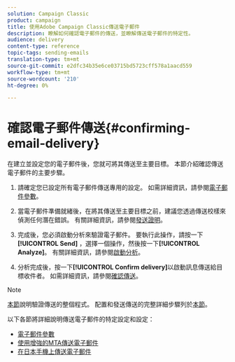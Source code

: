 ```yaml
---
solution: Campaign Classic
product: campaign
title: 使用Adobe Campaign Classic傳送電子郵件
description: 瞭解如何確認電子郵件的傳送，並瞭解傳送電子郵件的特定性。
audience: delivery
content-type: reference
topic-tags: sending-emails
translation-type: tm+mt
source-git-commit: e2dfc34b35e6ce03715bd5723cff578a1aacd559
workflow-type: tm+mt
source-wordcount: '210'
ht-degree: 0%

---
```



# 確認電子郵件傳送{#confirming-email-delivery}

在建立並設定您的電子郵件後，您就可將其傳送至主要目標。 本節介紹確認傳送電子郵件的主要步驟。

1. 請確定您已設定所有電子郵件傳送專用的設定。 如需詳細資訊，請參閱[電子郵件參數](../../delivery/using/email-parameters.md)。
1. 當電子郵件準備就緒後，在將其傳送至主要目標之前，建議您透過傳送校樣來偵測任何潛在錯誤。 有關詳細資訊，請參閱[發送證明](../../delivery/using/steps-validating-the-delivery.md#sending-a-proof)。

1. 完成後，您必須啟動分析來驗證電子郵件。 要執行此操作，請按一下&#x200B;**[!UICONTROL Send]** ，選擇一個操作，然後按一下&#x200B;**[!UICONTROL Analyze]**。 有關詳細資訊，請參閱[啟動分析](../../delivery/using/steps-validating-the-delivery.md#analyzing-the-delivery)。

1. 分析完成後，按一下&#x200B;**[!UICONTROL Confirm delivery]**&#x200B;以啟動訊息傳送給目標收件者。 如需詳細資訊，請參閱[確認傳送](../../delivery/using/steps-sending-the-delivery.md#confirming-delivery)。

   <!--Add screenshot with analysis done and Confirm delivery button activated.-->

>[!NOTE]
>
>[本節](../../delivery/using/steps-validating-the-delivery.md)說明驗證傳送的整個程式。 配置和發送傳送的完整詳細步驟列於[本節](../../delivery/using/steps-sending-the-delivery.md)。

以下各節將詳細說明傳送電子郵件的特定設定和設定：
<!--* [Generating the mirror page](../../delivery/using/generating-mirror-page.md)
* [Email BCC](../../delivery/using/email-bcc.md)-->
* [電子郵件參數](../../delivery/using/email-parameters.md)
* [使用增強的MTA傳送電子郵件](../../delivery/using/sending-with-enhanced-mta.md)
* [在日本手機上傳送電子郵件](../../delivery/using/sending-emails-on-japanese-mobiles.md)
